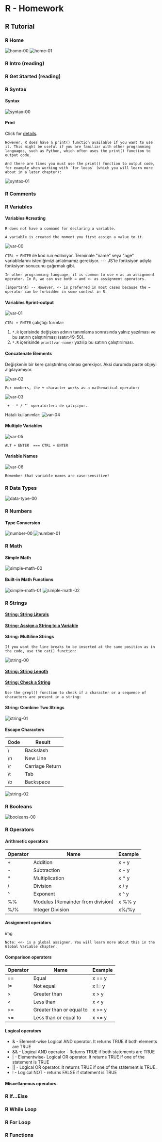 # R - Homework

## R Tutorial

### R Home

![home-00](image/home-00.png)
![home-01](image/home-01.png)

### R Intro (reading)

### R Get Started (reading)

### R Syntax

#### Syntax

![syntax-00](image/syntax-00.png)

#### Print

Click for [details](#variables-print-output).

```
However, R does have a print() function available if you want to use it. This might be useful if you are familiar with other programming languages, such as Python, which often uses the print() function to output code.

And there are times you must use the print() function to output code, for example when working with `for loops` (which you will learn more about in a later chapter):
```

![syntax-01](image/syntax-01.png)

### R Comments

### R Variables

#### Variables #creating

```
R does not have a command for declaring a variable.

A variable is created the moment you first assign a value to it.
```

![var-00](image/var-00.png)

`CTRL + ENTER` ile kod run edilmiyor. Terminale "name" veya "age" variablelarını istediğimizi anlatmamız gerekiyor. --- JS'te fonksiyon adıyla fonksiyon sonucunu çağırmak gibi.

```
In other programming language, it is common to use = as an assignment operator. In R, we can use both = and <- as assignment operators.

[important] -- However, <- is preferred in most cases because the = operator can be forbidden in some context in R.
```

#### Variables #print-output

![var-01](image/var-01.png)

`CTRL + ENTER` çalıştığı formlar:

1. `*.R` içerisinde değişken adının tanımlama sonrasında yalnız yazılması ve bu satırın çalıştırılması (satır:49-50).
2. `*.R` içerisinde `print(var-name)` yazılıp bu satırın çalıştırılması.

#### Concatenate Elements

Değişkenin bir kere çalıştırılmış olması gerekiyor. Aksi durumda paste objeyi algılayamıyor.

![var-02](image/var-02.png)

```
For numbers, the + character works as a mathematical operator:
```

![var-03](image/var-03.png)

```
`+ - * / ^` operatörleri de çalışıyor.
```

Hatalı kullanımlar:
![var-04](image/var-04.png)

#### Multiple Variables

![var-05](image/var-05.png)

```
ALT + ENTER  === CTRL + ENTER
```

#### Variable Names

![var-06](image/var-06.png)

```
Remember that variable names are case-sensitive!
```

### R Data Types

![data-type-00](image/data-type-00.png)

### R Numbers

#### Type Conversion

![number-00](image/number-00.png)
![number-01](image/number-01.png)

### R Math

#### Simple Math

![simple-math-00](image/simple-math-00.png)

#### Built-in Math Functions

![simple-math-01](image/simple-math-01.png)
![simple-math-02](image/simple-math-02.png)

### R Strings

#### [String: String Literals](#string-multiline-strings)

#### [String: Assign a String to a Variable](#string-multiline-strings)

#### String: Multiline Strings

```
If you want the line breaks to be inserted at the same position as in the code, use the cat() function:
```

![string-00](image/string-00.png)

#### [String: String Length](#string-combine-two-strings)

#### [String: Check a String](#string-combine-two-strings)

```
Use the grepl() function to check if a character or a sequence of characters are present in a string:
```

#### String: Combine Two Strings

![string-01](image/string-01.png)

#### Escape Characters

| Code | Result          |
| ---- | --------------- |
| \\   | Backslash       |
| \n   | New Line        |
| \r   | Carriage Return |
| \t   | Tab             |
| \b   | Backspace       |

![string-02](image/string-02.png)

### R Booleans

![booleans-00](image/booleans-00.png)

### R Operators

#### Arithmetic operators

| Operator | Name                              | Example |
| -------- | --------------------------------- | ------- |
| +        | Addition                          | x + y   |
| -        | Subtraction                       | x - y   |
| \*       | Multiplication                    | x \* y  |
| /        | Division                          | x / y   |
| ^        | Exponent                          | x ^ y   |
| %%       | Modulus (Remainder from division) | x %% y  |
| %/%      | Integer Division                  | x%/%y   |

#### Assignment operators

img

```
Note: <<- is a global assigner. You will learn more about this in the Global Variable chapter.
```

#### Comparison operators

| Operator | Name                     | Example |
| -------- | ------------------------ | ------- |
| ==       | Equal                    | x == y  |
| !=       | Not equal                | x != y  |
| >        | Greater than             | x > y   |
| <        | Less than                | x < y   |
| >=       | Greater than or equal to | x >= y  |
| <=       | Less than or equal to    | x <= y  |

#### Logical operators

- & - Element-wise Logical AND operator. It returns TRUE if both elements are TRUE
- && - Logical AND operator - Returns TRUE if both statements are TRUE
- | - Elementwise- Logical OR operator. It returns TRUE if one of the statement is TRUE
- || - Logical OR operator. It returns TRUE if one of the statement is TRUE.
- ! - Logical NOT - returns FALSE if statement is TRUE

#### Miscellaneous operators

### R If...Else

### R While Loop

### R For Loop

### R Functions
